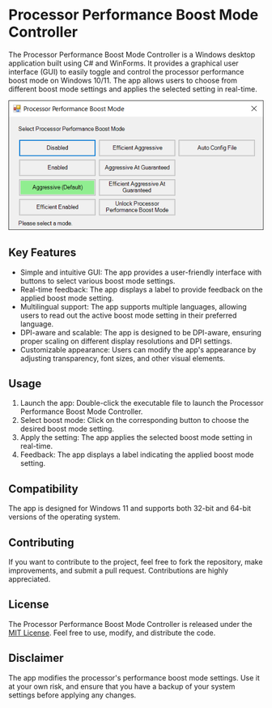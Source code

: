 # Processor Performance Boost Mode Controller

The Processor Performance Boost Mode Controller is a Windows desktop application built using C# and WinForms. It provides a graphical user interface (GUI) to easily toggle and control the processor performance boost mode on Windows 10/11. The app allows users to choose from different boost mode settings and applies the selected setting in real-time.

![Screenshot](screenshot.png)

## Key Features

- Simple and intuitive GUI: The app provides a user-friendly interface with buttons to select various boost mode settings.
- Real-time feedback: The app displays a label to provide feedback on the applied boost mode setting.
- Multilingual support: The app supports multiple languages, allowing users to read out the active boost mode setting in their preferred language.
- DPI-aware and scalable: The app is designed to be DPI-aware, ensuring proper scaling on different display resolutions and DPI settings.
- Customizable appearance: Users can modify the app's appearance by adjusting transparency, font sizes, and other visual elements.

## Usage

1. Launch the app: Double-click the executable file to launch the Processor Performance Boost Mode Controller.
2. Select boost mode: Click on the corresponding button to choose the desired boost mode setting.
3. Apply the setting: The app applies the selected boost mode setting in real-time.
4. Feedback: The app displays a label indicating the applied boost mode setting.

## Compatibility

The app is designed for Windows 11 and supports both 32-bit and 64-bit versions of the operating system.

## Contributing

If you want to contribute to the project, feel free to fork the repository, make improvements, and submit a pull request. Contributions are highly appreciated.

## License

The Processor Performance Boost Mode Controller is released under the [MIT License](https://opensource.org/licenses/MIT). Feel free to use, modify, and distribute the code.

## Disclaimer

The app modifies the processor's performance boost mode settings. Use it at your own risk, and ensure that you have a backup of your system settings before applying any changes.
